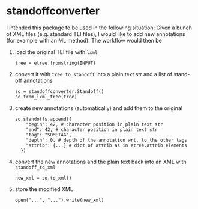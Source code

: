 # standoffconverter


I intended this package to be used in the following situation:
Given a bunch of XML files (e.g. standard TEI files), I would like to add new annotations (for example with an ML method). The workflow would then be

1. load the original TEI file with `lxml`

    `tree = etree.fromstring(INPUT)`

2. convert it with `tree_to_standoff` into a plain text str and a list of stand-off annotations
    ```
    so = standoffconverter.Standoff()
    so.from_lxml_tree(tree)
    ```

3. create new annotations (automatically) and add them to the original

    ```
    so.standoffs.append({
        "begin": 42, # character position in plain text str
        "end": 42, # character position in plain text str
        "tag": "SOMETAG",
        "depth": 0, # depth of the annotation wrt. to the other tags
        "attrib": {...} # dict of attrib as in etree.attrib elements
      })

4. convert the new annotations and the plain text back into an XML with `standoff_to_xml`

    `new_xml = so.to_xml()`

5. store the modified XML

     `open("...", "...").write(new_xml)`



      
      
      
      

      
